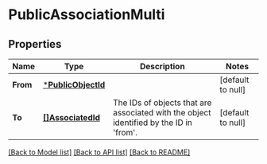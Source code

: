 # PublicAssociationMulti

## Properties
Name | Type | Description | Notes
------------ | ------------- | ------------- | -------------
**From** | [***PublicObjectId**](PublicObjectId.md) |  | [default to null]
**To** | [**[]AssociatedId**](AssociatedId.md) | The IDs of objects that are associated with the object identified by the ID in &#x27;from&#x27;. | [default to null]

[[Back to Model list]](../README.md#documentation-for-models) [[Back to API list]](../README.md#documentation-for-api-endpoints) [[Back to README]](../README.md)

